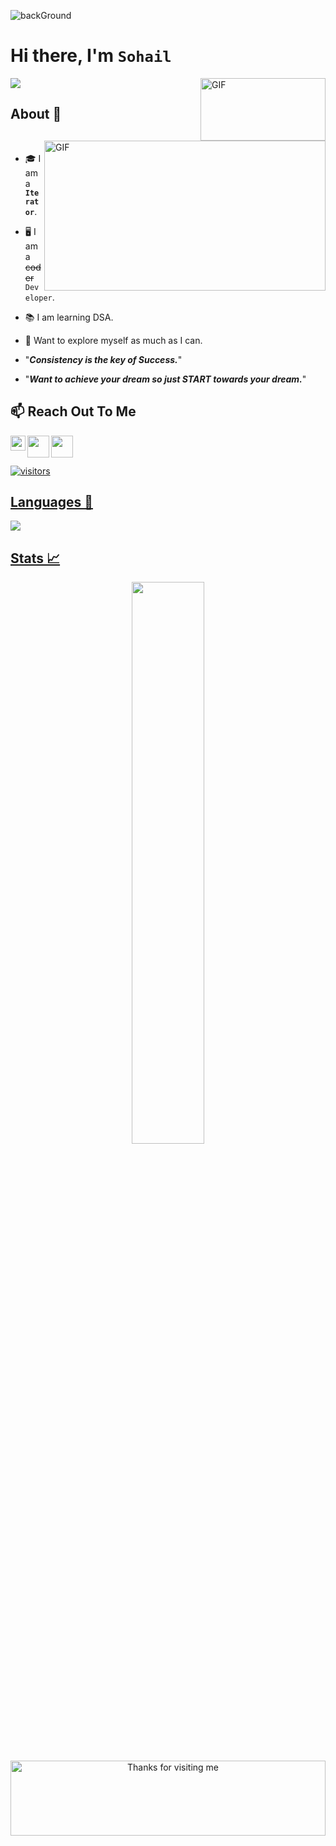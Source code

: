 ![backGround](https://user-images.githubusercontent.com/65973949/173111483-b9b737a1-668f-4c11-b967-d686c6e05c19.jpeg)
# Hi there, I'm `Sohail` <!--<img src="https://raw.githubusercontent.com/aemmadi/aemmadi/master/wave.gif" width="30px"> -->
<img align="right" alt="GIF" src="https://media.giphy.com/media/RK5KD6UcUpAt92zZvt/giphy.gif" width = "200" height = "100"/>

<!-- <img align ="right" src="https://media.giphy.com/media/SWoSkN6DxTszqIKEqv/giphy.gif" alt="Coder GIF" width="500"> -->

 <a href="https://github.com/zaidhafeez/readme-typing-svg"><img src="https://readme-typing-svg.herokuapp.com/?lines=App%20Developer;Always%20learning%20new%20things&font=Fira%20Code&center=true&width=440&height=45&color=f75c7e&vCenter=true&size=22"></a>

 ## About 👋
<!-- <img align = "right" src="https://media.giphy.com/media/ZoEzx25hwgxM94Zq0d/giphy.gif" width="210" /><br> -->
<img align="right" alt="GIF" src="https://github.com/abhisheknaiidu/abhisheknaiidu/blob/master/code.gif?raw=true" width="450" height="240" /><br>
 - 🎓 I am a **`Iterator`**.
 - :desktop_computer: I am a ~~coder~~ `Developer`.
 - :books: I am learning DSA.
 - :satellite: Want to explore myself as much as I can.
  
  - "***Consistency is the key of Success.***"
  - "***Want to achieve your dream so just START towards your dream.***"




## 📫 **Reach Out To Me**
 <a href="https://www.linkedin.com/in/mohammad-sohail-3b3316132/">
   <img align="left" width="24px" src="https://cdn.jsdelivr.net/npm/simple-icons@v3/icons/linkedin.svg"  />
</a>
<!-- <img src="https://media.giphy.com/media/LnQjpWaON8nhr21vNW/giphy.gif" width="60"> <em><b>I love connecting with different people</b> so if you want to say <b>hi, I'll be happy to meet you more!</b> :)</em>

<a href="https://twitter.com/sohail1613">
  <img align="left" width="26px" src="https://cdn.jsdelivr.net/npm/simple-icons@v3/icons/twitter.svg" />
</a>
<a href="https://mail.google.com/mail/?view=cm&fs=1&to=sohail1613@gmail.com">
  <img align="left" width="26px" src="https://cdn.jsdelivr.net/npm/simple-icons@v3/icons/gmail.svg" />
</a> -->

<p align="left">
  <a href="https://twitter.com/sohail1613"><img align="left" width="35px" src="https://logodownload.org/wp-content/uploads/2014/09/twitter-logo-6.png" />
 <a href="https://mail.google.com/mail/?view=cm&fs=1&to=sohail1613@gmail.com"><img align="left" width="35px" src="https://cdn-icons-png.flaticon.com/512/281/281769.png" />
</p>




<br />
<br />

![visitors](https://visitor-badge.laobi.icu/badge?page_id=sohail1613.sohail1613)

<!-- ## Repositories
- [LearnDSA](https://github.com/sohail1613/DSA_questions)
- [RevisionDSA](https://github.com/sohail1613/Revise_java) -->

## Languages 📝
<img
     src="https://github-readme-stats.vercel.app/api/top-langs/?username=sohail1613&layout=compact&theme=tokyonight"
     />
<!-- ## Contribution Graph 📊
 <img
     src="https://activity-graph.herokuapp.com/graph?username=sohail1613&theme=chartreuse-dark"
     /> -->
## Stats 📈

<p align="center">
 <!-- <img width="48%" src="https://github-readme-stats.vercel.app/api?username=sohail1613&show_icons=true&theme=tokyonight" />   -->
 <img width="48%" src="https://github-readme-streak-stats.herokuapp.com/?user=sohail1613&show_icons=true&theme=tokyonight" />
<p/>

<div align="center">

<img height="120" alt="Thanks for visiting me" width="100%" src="https://raw.githubusercontent.com/BrunnerLivio/brunnerlivio/master/images/marquee.svg" />
<br />


